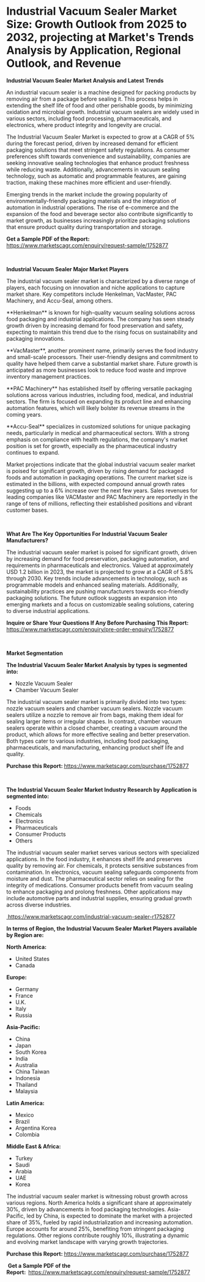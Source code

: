 <p><h1>Industrial Vacuum Sealer Market Size: Growth Outlook from 2025 to 2032, projecting at Market's Trends Analysis by Application, Regional Outlook, and Revenue</h1></p><p><strong>Industrial Vacuum Sealer Market Analysis and Latest Trends</strong></p>
<p><p>An industrial vacuum sealer is a machine designed for packing products by removing air from a package before sealing it. This process helps in extending the shelf life of food and other perishable goods, by minimizing oxidation and microbial growth. Industrial vacuum sealers are widely used in various sectors, including food processing, pharmaceuticals, and electronics, where product integrity and longevity are crucial.</p><p>The Industrial Vacuum Sealer Market is expected to grow at a CAGR of 5% during the forecast period, driven by increased demand for efficient packaging solutions that meet stringent safety regulations. As consumer preferences shift towards convenience and sustainability, companies are seeking innovative sealing technologies that enhance product freshness while reducing waste. Additionally, advancements in vacuum sealing technology, such as automatic and programmable features, are gaining traction, making these machines more efficient and user-friendly.</p><p>Emerging trends in the market include the growing popularity of environmentally-friendly packaging materials and the integration of automation in industrial operations. The rise of e-commerce and the expansion of the food and beverage sector also contribute significantly to market growth, as businesses increasingly prioritize packaging solutions that ensure product quality during transportation and storage.</p></p>
<p><strong>Get a Sample PDF of the Report:&nbsp;</strong> <a href="https://www.marketscagr.com/enquiry/request-sample/1752877?utm_campaign=1932&utm_medium=2&utm_source=Github&utm_content=ia&utm_term=18042025&utm_id=industrial-vacuum-sealer">https://www.marketscagr.com/enquiry/request-sample/1752877</a></p>
<p>&nbsp;</p>
<p><strong>Industrial Vacuum Sealer Major Market Players</strong></p>
<p><p>The industrial vacuum sealer market is characterized by a diverse range of players, each focusing on innovation and niche applications to capture market share. Key competitors include Henkelman, VacMaster, PAC Machinery, and Accu-Seal, among others.</p><p>**Henkelman** is known for high-quality vacuum sealing solutions across food packaging and industrial applications. The company has seen steady growth driven by increasing demand for food preservation and safety, expecting to maintain this trend due to the rising focus on sustainability and packaging innovations.</p><p>**VacMaster**, another prominent name, primarily serves the food industry and small-scale processors. Their user-friendly designs and commitment to quality have helped them carve a substantial market share. Future growth is anticipated as more businesses look to reduce food waste and improve inventory management practices.</p><p>**PAC Machinery** has established itself by offering versatile packaging solutions across various industries, including food, medical, and industrial sectors. The firm is focused on expanding its product line and enhancing automation features, which will likely bolster its revenue streams in the coming years.</p><p>**Accu-Seal** specializes in customized solutions for unique packaging needs, particularly in medical and pharmaceutical sectors. With a strong emphasis on compliance with health regulations, the company's market position is set for growth, especially as the pharmaceutical industry continues to expand.</p><p>Market projections indicate that the global industrial vacuum sealer market is poised for significant growth, driven by rising demand for packaged foods and automation in packaging operations. The current market size is estimated in the billions, with expected compound annual growth rates suggesting up to a 6% increase over the next few years. Sales revenues for leading companies like VACMaster and PAC Machinery are reportedly in the range of tens of millions, reflecting their established positions and vibrant customer bases.</p></p>
<p>&nbsp;</p>
<p><strong>What Are The Key Opportunities For Industrial Vacuum Sealer Manufacturers?</strong></p>
<p><p>The industrial vacuum sealer market is poised for significant growth, driven by increasing demand for food preservation, packaging automation, and requirements in pharmaceuticals and electronics. Valued at approximately USD 1.2 billion in 2023, the market is projected to grow at a CAGR of 5.8% through 2030. Key trends include advancements in technology, such as programmable models and enhanced sealing materials. Additionally, sustainability practices are pushing manufacturers towards eco-friendly packaging solutions. The future outlook suggests an expansion into emerging markets and a focus on customizable sealing solutions, catering to diverse industrial applications.</p></p>
<p><strong>Inquire or Share Your Questions If Any Before Purchasing This Report:</strong> <a href="https://www.marketscagr.com/enquiry/pre-order-enquiry/1752877?utm_campaign=1932&utm_medium=2&utm_source=Github&utm_content=ia&utm_term=18042025&utm_id=industrial-vacuum-sealer">https://www.marketscagr.com/enquiry/pre-order-enquiry/1752877</a></p>
<p>&nbsp;</p>
<p><strong>Market Segmentation</strong></p>
<p><strong>The Industrial Vacuum Sealer Market Analysis by types is segmented into:</strong></p>
<p><ul><li>Nozzle Vacuum Sealer</li><li>Chamber Vacuum Sealer</li></ul></p>
<p><p>The industrial vacuum sealer market is primarily divided into two types: nozzle vacuum sealers and chamber vacuum sealers. Nozzle vacuum sealers utilize a nozzle to remove air from bags, making them ideal for sealing larger items or irregular shapes. In contrast, chamber vacuum sealers operate within a closed chamber, creating a vacuum around the product, which allows for more effective sealing and better preservation. Both types cater to various industries, including food packaging, pharmaceuticals, and manufacturing, enhancing product shelf life and quality.</p></p>
<p><strong>Purchase this Report:&nbsp;</strong><a href="https://www.marketscagr.com/purchase/1752877?utm_campaign=1932&utm_medium=2&utm_source=Github&utm_content=ia&utm_term=18042025&utm_id=industrial-vacuum-sealer">https://www.marketscagr.com/purchase/1752877</a></p>
<p>&nbsp;</p>
<p><strong>The Industrial Vacuum Sealer Market Industry Research by Application is segmented into:</strong></p>
<p><ul><li>Foods</li><li>Chemicals</li><li>Electronics</li><li>Pharmaceuticals</li><li>Consumer Products</li><li>Others</li></ul></p>
<p><p>The industrial vacuum sealer market serves various sectors with specialized applications. In the food industry, it enhances shelf life and preserves quality by removing air. For chemicals, it protects sensitive substances from contamination. In electronics, vacuum sealing safeguards components from moisture and dust. The pharmaceutical sector relies on sealing for the integrity of medications. Consumer products benefit from vacuum sealing to enhance packaging and prolong freshness. Other applications may include automotive parts and industrial supplies, ensuring gradual growth across diverse industries.</p></p>
<p><a href="https://www.marketscagr.com/industrial-vacuum-sealer-r1752877?utm_campaign=1932&utm_medium=2&utm_source=Github&utm_content=ia&utm_term=18042025&utm_id=industrial-vacuum-sealer">&nbsp;https://www.marketscagr.com/industrial-vacuum-sealer-r1752877</a></p>
<p><strong>In terms of Region, the Industrial Vacuum Sealer Market Players available by Region are:</strong></p>
<p>
    <p> <strong> North America: </strong>
        <ul>
            <li>United States</li>
            <li>Canada</li>
        </ul>
        </p> 
    <p> <strong> Europe: </strong>
        <ul>
            <li>Germany</li>
            <li>France</li>
            <li>U.K.</li>
            <li>Italy</li>
            <li>Russia</li>
        </ul>
        </p> 
    <p> <strong> Asia-Pacific: </strong>
        <ul>
            <li>China</li>
            <li>Japan</li>
            <li>South Korea</li>
            <li>India</li>
            <li>Australia</li>
            <li>China Taiwan</li>
            <li>Indonesia</li>
            <li>Thailand</li>
            <li>Malaysia</li>
        </ul>
        </p> 
    <p> <strong> Latin America: </strong>
        <ul>
            <li>Mexico</li>
            <li>Brazil</li>
            <li>Argentina Korea</li>
            <li>Colombia</li>
        </ul>
        </p> 
    <p> <strong> Middle East & Africa: </strong>
        <ul>
            <li>Turkey</li>
            <li>Saudi</li>
            <li>Arabia</li>
            <li>UAE</li>
            <li>Korea</li>
        </ul>
    </p>
    </p>
<p><p>The industrial vacuum sealer market is witnessing robust growth across various regions. North America holds a significant share at approximately 30%, driven by advancements in food packaging technologies. Asia-Pacific, led by China, is expected to dominate the market with a projected share of 35%, fueled by rapid industrialization and increasing automation. Europe accounts for around 25%, benefiting from stringent packaging regulations. Other regions contribute roughly 10%, illustrating a dynamic and evolving market landscape with varying growth trajectories.</p></p>
<p><strong>Purchase this Report: </strong><a href="https://www.marketscagr.com/purchase/1752877?utm_campaign=1932&utm_medium=2&utm_source=Github&utm_content=ia&utm_term=18042025&utm_id=industrial-vacuum-sealer">https://www.marketscagr.com/purchase/1752877</a></p>
<p>&nbsp;<strong>Get a Sample PDF of the Report:&nbsp;&nbsp;</strong><a href="https://www.marketscagr.com/enquiry/request-sample/1752877?utm_campaign=1932&utm_medium=2&utm_source=Github&utm_content=ia&utm_term=18042025&utm_id=industrial-vacuum-sealer">https://www.marketscagr.com/enquiry/request-sample/1752877</a></p>
<p><strong></strong></p>
<p><p></p><p></p><p></p></p>